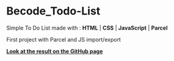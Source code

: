 # Becode_Todo-List

Simple To Do List made with : **HTML** | **CSS** | **JavaScript** | **Parcel**

First project with Parcel and JS import/export

**[Look at the result on the GitHub page](https://victort-github.github.io/Becode_Todo-List/)**
